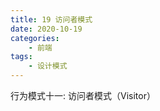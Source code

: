 ```yaml
---
title: 19 访问者模式
date: 2020-10-19
categories:
    - 前端
tags:
	- 设计模式
---
```

行为模式十一: 访问者模式（Visitor）
<!-- more -->

